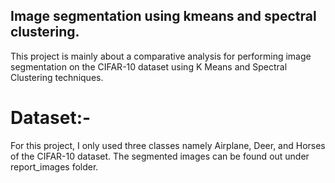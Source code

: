 ## Image segmentation using kmeans and spectral clustering.

This project is mainly about a comparative analysis for performing image segmentation on the CIFAR-10 dataset using K Means and Spectral Clustering techniques.

# Dataset:-
For this project, I only used three classes namely Airplane, Deer, and Horses of the CIFAR-10 dataset. The segmented images can be found out under report_images folder.


